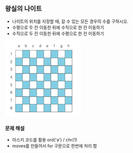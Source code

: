 ## 왕실의 나이트
- 나이트의 위치를 지정할 때, 갈 수 있는 모든 경우의 수를 구하시오.
- 수평으로 두 칸 이동한 뒤에 수직으로 한 칸 이동하기
- 수직으로 두 칸 이동한 뒤에 수평으로 한 칸 이동하기

<img src="image1.PNG" width="250" height="250">


### 문제 해설
- 아스키 코드를 활용 ord('a') / chr(1)
- moves를 만들어서 for 구문으로 한번에 처리 함